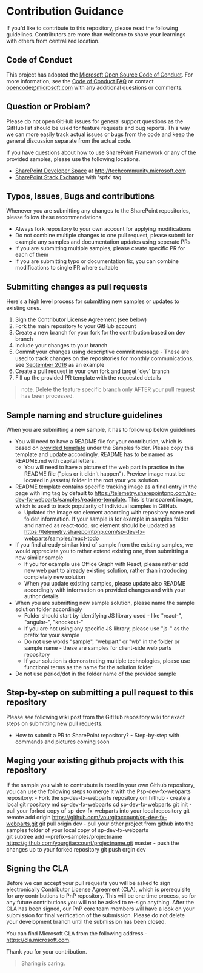 # Contribution Guidance
If you'd like to contribute to this repository, please read the following guidelines. Contributors are more than welcome to share your learnings with others from centralized location.

## Code of Conduct
This project has adopted the [Microsoft Open Source Code of Conduct](https://opensource.microsoft.com/codeofconduct/).
For more information, see the [Code of Conduct FAQ](https://opensource.microsoft.com/codeofconduct/faq/)
or contact [opencode@microsoft.com](mailto:opencode@microsoft.com) with any additional questions or comments.

## Question or Problem?
Please do not open GitHub issues for general support questions as the GitHub list should be used for feature requests and bug reports. This way we can more easily track actual issues or bugs from the code and keep the general discussion separate from the actual code.  

If you have questions about how to use SharePoint Framework or any of the provided samples, please use the following locations.

* [SharePoint Developer Space](http://aka.ms/SPPnP-Community) at http://techcommunity.microsoft.com
* [SharePoint Stack Exchange](http://sharepoint.stackexchange.com/) with 'spfx' tag

## Typos, Issues, Bugs and contributions
Whenever you are submitting any changes to the SharePoint repositories, please follow these recommendations.

* Always fork repository to your own account for applying modifications
* Do not combine multiple changes to one pull request, please submit for example any samples and documentation updates using seperate PRs
* If you are submitting multiple samples, please create specific PR for each of them
* If you are submitting typo or documentation fix, you can combine modifications to single PR where suitable

## Submitting changes as pull requests
Here's a high level process for submitting new samples or updates to existing ones.

1. Sign the Contributor License Agreement (see below)
2. Fork the main repository to your GitHub account
3. Create a new branch for your fork for the contribution based on dev branch
4. Include your changes to your branch
5. Commit your changes using descriptive commit message - These are used to track changes on the repositories for monthly communications, see [September 2016](dev.office.com/blogs/PnP-September-2016-Release) as an example
6. Create a pull request in your own fork and target 'dev' branch
7. Fill up the provided PR template with the requested details

> note. Delete the feature specific branch only AFTER your pull request has been processed.

## Sample naming and structure guidelines
When you are submitting a new sample, it has to follow up below guidelines

- You will need to have a README file for your contribution, which is based on [provided template](../samples/README-template.md) under the Samples folder. Please copy this template and update accordingly. README has to be named as README.md with capital letters.
    - You will need to have a picture of the web part in practice in the README file ("pics or it didn't happen"). Preview image must be located in /assets/ folder in the root your you solution.
- README template contains specific tracking image as a final entry in the page with img tag by default to https://telemetry.sharepointpnp.com/sp-dev-fx-webparts/samples/readme-template. This is transparent image, which is used to track popularity of individual samples in GitHub.
    - Updated the image src element according with repository name and folder information. If your sample is for example in samples folder and named as react-todo, src element should be updated as https://telemetry.sharepointpnp.com/sp-dev-fx-webparts/samples/react-todo
- If you find already similar kind of sample from the existing samples, we would appreciate you to rather extend existing one, than submitting a new similar sample
    - If you for example use Office Graph with React, please rather add new web part to already existing solution, rather than introducing completely new solution
    - When you update existing samples, please update also README accordingly with information on provided changes and with your author details
- When you are submitting new sample solution, please name the sample solution folder accordingly
    - Folder should start by identifying JS library used - like "react-", "angular-", "knockout-"
    - If you are not using any specific JS library, please use "js-" as the prefix for your sample
    - Do not use words "sample", "webpart" or "wb" in the folder or sample name - these are samples for client-side web parts repository
    - If your solution is demonstrating multiple technologies, please use functional terms as the name for the solution folder
- Do not use period/dot in the folder name of the provided sample

## Step-by-step on submitting a pull request to this repository
Please see following wiki post from the GitHub repository wiki for exact steps on submitting new pull requests. 

* How to submit a PR to SharePoint repository? - Step-by-step with commands and pictures coming soon
## Meging your existing github projects with this repository
If the sample you wish to contrubute is tored in your own Github repository, you can use the following steps to merge it with the Psp-dev-fx-webparts repository:
    - Fork the sp-dev-fx-webparts repository om hithub
    - create a local git rpository 
        md sp-dev-fx-webparts
        cd sp-dev-fx-webparts
        git init
    - pull your forked copy of sp-dev-fx-webparts into your local repository
        git remote add origin https://github.com/yourgitaccount/sp-dev-fx-webparts.git
        git pull origin dev
    - pull your other project from github into the samples folder of your local copy of sp-dev-fx-webparts     
        git subtree add --prefix=samples/projectname https://github.com/yourgitaccount/projectname.git master
    - push the changes up to your forked repository
        git push orgin dev
        
## Signing the CLA
Before we can accept your pull requests you will be asked to sign electronically Contributor License Agreement (CLA), which is prerequisite for any contributions to PnP repository. This will be one time process, so for any future contributions you will not be asked to re-sign anything. After the CLA has been signed, our PnP core team members will have a look on your submission for final verification of the submission. Please do not delete your development branch until the submission has been closed.

You can find Microsoft CLA from the following address - https://cla.microsoft.com. 

Thank you for your contribution. 

> Sharing is caring. 